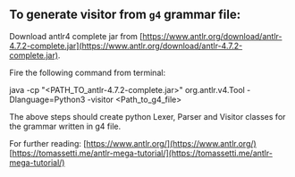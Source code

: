 ## To generate visitor from `g4` grammar file:

Download antlr4 complete jar from [https://www.antlr.org/download/antlr-4.7.2-complete.jar](https://www.antlr.org/download/antlr-4.7.2-complete.jar).

Fire the following command from terminal:

java -cp "<PATH_TO_antlr-4.7.2-complete.jar>" org.antlr.v4.Tool -Dlanguage=Python3 -visitor <Path_to_g4_file>


The above steps should create python Lexer, Parser and Visitor classes for the grammar written in g4 file.


For further reading:
[https://www.antlr.org/](https://www.antlr.org/)
[https://tomassetti.me/antlr-mega-tutorial/](https://tomassetti.me/antlr-mega-tutorial/)
